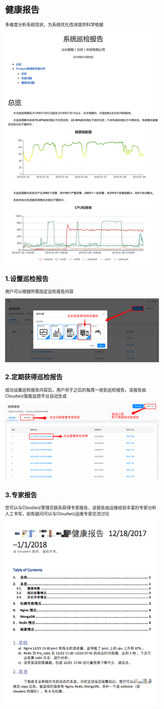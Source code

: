 # 健康报告

多维度分析系统现状，为系统优化改进提供科学依据

![](/part4/images/report_demo.png)

## 1.设置巡检报告

用户可以根据所需指定巡检报告内容

![](/part5/images/report-18-10-10.png)

## 2.定期获得巡检报告

成功设置巡检报告内容后，用户将于之后的每周一收到巡检报告，该报告由Cloudwiz智能监控平台自动生成

![](/part5/images/report2-18-10-10.png)

## 3.专家报告

您可以与Cloudwiz管理员联系获得专家报告，该报告由运维经验丰富的专家分析人工书写，如有疑问可以与Cloudwiz运维专家交流讨论

![](/part4/images/report_ex.png)